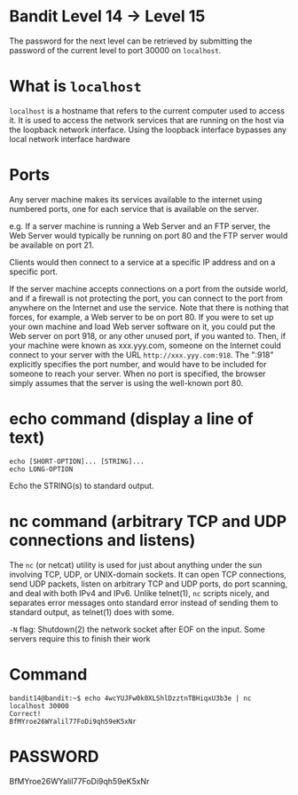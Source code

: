 # Bandit Level 14 -> Level 15

The password for the next level can be retrieved by submitting the password of the current level to port 30000 on `localhost`.

# What is `localhost`

`localhost` is a hostname that refers to the current computer used to access it. It is used to access the network services that are running on the host via the loopback network interface. Using the loopback interface bypasses any local network interface hardware

# Ports

Any server machine makes its services available to the internet using numbered ports, one for each service that is available on the server.

e.g. If a server machine is running a Web Server and an FTP server, the Web Server would typically be running on port 80 and the FTP server would be available on port 21.

Clients would then connect to a service at a specific IP address and on a specific port.

If the server machine accepts connections on a port from the outside world, and if a firewall is not protecting the port, you can connect to the port from anywhere on the Internet and use the service. Note that there is nothing that forces, for example, a Web server to be on port 80. If you were to set up your own machine and load Web server software on it, you could put the Web server on port 918, or any other unused port, if you wanted to. Then, if your machine were known as xxx.yyy.com, someone on the Internet could connect to your server with the URL `http://xxx.yyy.com:918`. The ":918" explicitly specifies the port number, and would have to be included for someone to reach your server. When no port is specified, the browser simply assumes that the server is using the well-known port 80.

# echo command (display a line of text)

```console
echo [SHORT-OPTION]... [STRING]...
echo LONG-OPTION
```

Echo the STRING(s) to standard output.

# nc command (arbitrary TCP and UDP connections and listens)

The `nc` (or netcat) utility is used for just about anything under the sun involving TCP, UDP, or UNIX-domain sockets. It can open TCP connections, send UDP packets, listen on arbitrary TCP and UDP ports, do port scanning, and deal with both IPv4 and IPv6. Unlike telnet(1), `nc` scripts nicely, and separates error messages onto standard error instead of sending them to standard output, as telnet(1) does with some.

`-N` flag: Shutdown(2) the network socket after EOF on the input. Some servers require this to finish their work

# Command

```console
bandit14@bandit:~$ echo 4wcYUJFw0k0XLShlDzztnTBHiqxU3b3e | nc localhost 30000
Correct!
BfMYroe26WYalil77FoDi9qh59eK5xNr
```

# PASSWORD

BfMYroe26WYalil77FoDi9qh59eK5xNr
